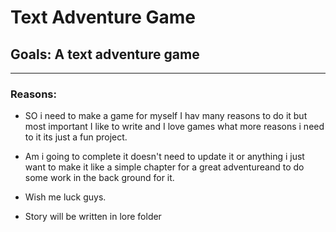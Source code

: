 # Text Adventure Game

## **Goals:** A text adventure game 
---
### **Reasons**: 
* SO i need to make a game for myself I hav many reasons to do it but most important I like to write and I love games what more reasons i need to it its just a fun project. 

* Am i going to complete it doesn't need to update it or anything i just want to make it like a simple chapter for a great adventureand to do some work in the back ground for it.

* Wish me luck guys.

* Story will be written in lore folder

